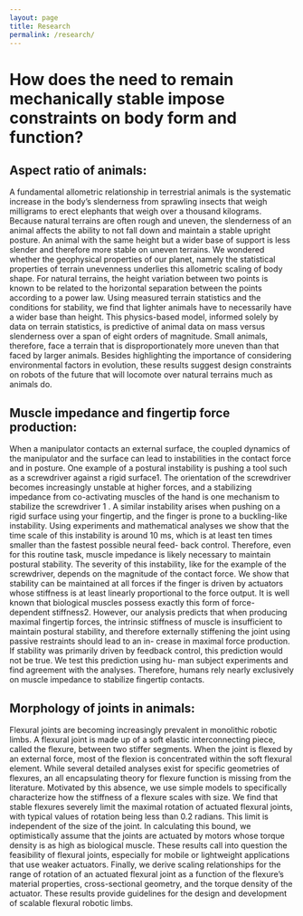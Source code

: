 ```yaml
---
layout: page
title: Research
permalink: /research/
---
```


# How does the need to remain mechanically stable impose constraints on body form and function? 

## Aspect ratio of animals: 

A fundamental allometric relationship in terrestrial animals is the systematic increase in the body’s slenderness from sprawling insects that weigh milligrams to erect elephants that weigh over a thousand kilograms. Because natural terrains are often rough and uneven, the slenderness of an animal affects the ability to not fall down and maintain a stable upright posture. An animal with the same height but a wider base of support is less slender and therefore more stable on uneven terrains. We wondered whether the geophysical properties of our planet, namely the statistical properties of terrain unevenness underlies this allometric scaling of body shape. For natural terrains, the height variation between two points is known to be related to the horizontal separation between the points according to a power law. Using measured terrain statistics and the conditions for stability, we find that lighter animals have to necessarily have a wider base than height. This physics-based model, informed solely by data on terrain statistics, is predictive of animal data on mass versus slenderness over a span of eight orders of magnitude. Small animals, therefore, face a terrain that is disproportionately more uneven than that faced by larger animals. Besides highlighting the importance of considering environmental factors in evolution, these results suggest design constraints on robots of the future that will locomote over natural terrains much as animals do.

## Muscle impedance and fingertip force production: 
When a manipulator contacts an external surface, the coupled dynamics of the manipulator and the surface can lead to instabilities in the contact force and in posture. One example of a postural instability is pushing a tool such as a screwdriver against a rigid surface1. The orientation of the screwdriver becomes increasingly unstable at higher forces, and a stabilizing impedance from co-activating muscles of the hand is one mechanism to stabilize the screwdriver 1 . A similar instability arises when pushing on a rigid surface using your fingertip, and the finger is prone to a buckling-like instability. Using experiments and mathematical analyses we show that the time scale of this instability is around 10 ms, which is at least ten times smaller than the fastest possible neural feed- back control. Therefore, even for this routine task, muscle impedance is likely necessary to maintain postural stability. The severity of this instability, like for the example of the screwdriver, depends on the magnitude of the contact force. We show that stability can be maintained at all forces if the finger is driven by actuators whose stiffness is at least linearly proportional to the force output. It is well known that biological muscles possess exactly this form of force- dependent stiffness2. However, our analysis predicts that when producing maximal fingertip forces, the intrinsic stiffness of muscle is insufficient to maintain postural stability, and therefore externally stiffening the joint using passive restraints should lead to an in- crease in maximal force production. If stability was primarily driven by feedback control, this prediction would not be true. We test this prediction using hu- man subject experiments and find agreement with the analyses. Therefore, humans rely nearly exclusively on muscle impedance to stabilize fingertip contacts.

## Morphology of joints in animals: 
Flexural joints are becoming increasingly prevalent in monolithic robotic limbs. A flexural joint is made up of a soft elastic interconnecting piece, called the flexure, between two stiffer segments. When the joint is flexed by an external force, most of the flexion is concentrated within the soft flexural element. While several detailed analyses exist for specific geometries of flexures, an all encapsulating theory for flexure function is missing from the literature. Motivated by this absence, we use simple models to specifically characterize how the stiffness of a flexure scales with size. We find that stable flexures severely limit the maximal rotation of actuated flexural joints, with typical values of rotation being less than 0.2 radians. This limit is independent of the size of the joint. In calculating this bound, we optimistically assume that the joints are actuated by motors whose torque density is as high as biological muscle. These results call into question the feasibility of flexural joints, especially for mobile or lightweight applications that use weaker actuators. Finally, we derive scaling relationships for the range of rotation of an actuated flexural joint as a function of the flexure’s material properties, cross-sectional geometry, and the torque density of the actuator. These results provide guidelines for the design and development of scalable flexural robotic limbs.